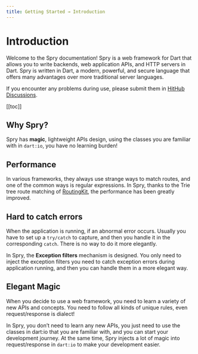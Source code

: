 ```yaml
---
title: Getting Started → Introduction
---
```


# Introduction

Welcome to the Spry documentation! Spry is a web framework for Dart that allows you to write backends, web application APIs, and HTTP servers in Dart. Spry is written in Dart, a modern, powerful, and secure language that offers many advantages over more traditional server languages.

If you encounter any problems during use, please submit them in [HitHub Discussions](https://github.com/medz/spry/discussions).

[[toc]]

## Why Spry?

Spry has **magic**, lightweight APIs design, using the classes you are familiar with in `dart:io`, you have no learning burden!

## Performance

In various frameworks, they always use strange ways to match routes, and one of the common ways is regular expressions. In Spry, thanks to the Trie tree route matching of [RoutingKit](https://pub.dev/packages/routingkit), the performance has been greatly improved.

## Hard to catch errors

When the application is running, if an abnormal error occurs. Usually you have to set up a `try/catch` to capture, and then you handle it in the corresponding `catch`. There is no way to do it more elegantly.

In Spry, the **Exception filters** mechanism is designed. You only need to inject the exception filters you need to catch exception errors during application running, and then you can handle them in a more elegant way.

## Elegant Magic

When you decide to use a web framework, you need to learn a variety of new APIs and concepts. You need to follow all kinds of unique rules, even request/response is dialect!

In Spry, you don’t need to learn any new APIs, you just need to use the classes in dart:io that you are familiar with, and you can start your development journey. At the same time, Spry injects a lot of magic into request/response in `dart:io` to make your development easier.
